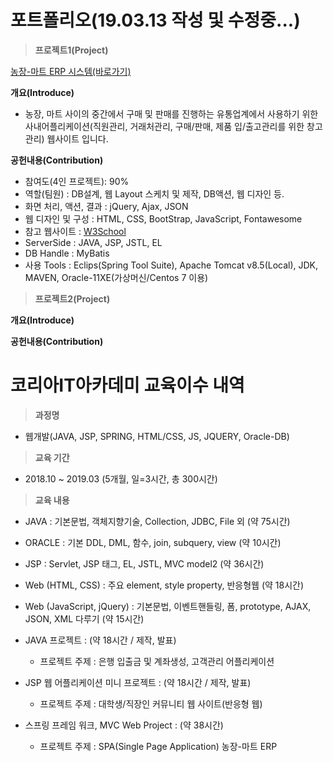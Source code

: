 # 포트폴리오(19.03.13 작성 및 수정중...)

>**프로젝트1(Project)**

[농장-마트 ERP 시스템(바로가기)](https://github.com/teddyray91/serpproject/tree/master/Spring_Project)

**개요(Introduce)**
  * 농장, 마트 사이의 중간에서 구매 및 판매를 진행하는 유통업계에서 사용하기 위한 사내어플리케이션(직원관리, 거래처관리, 구매/판매, 제품 입/출고관리를 위한 창고관리) 웹사이트 입니다.
  
**공헌내용(Contribution)**
  * 참여도(4인 프로젝트): 90%
  * 역할(팀원) : DB설계, 웹 Layout 스케치 및 제작, DB액션, 웹 디자인 등.
  * 화면 처리, 액션, 결과 : jQuery, Ajax, JSON
  * 웹 디자인 및 구성 : HTML, CSS, BootStrap, JavaScript, Fontawesome
   * 참고 웹사이트  : [W3School](www.W3School.com)
  * ServerSide : JAVA, JSP, JSTL, EL
  * DB Handle : MyBatis
  * 사용 Tools : Eclips(Spring Tool Suite), Apache Tomcat v8.5(Local), JDK, MAVEN, Oracle-11XE(가상머신/Centos 7 이용)
  
>**프로젝트2(Project)**

**개요(Introduce)**

**공헌내용(Contribution)**


# 코리아IT아카데미 교육이수 내역

>**과정명**

  - 웹개발(JAVA, JSP, SPRING, HTML/CSS, JS, JQUERY, Oracle-DB)

>**교육 기간**

  - 2018.10 ~ 2019.03 (5개월, 일=3시간, 총 300시간)

>**교육 내용**

  - JAVA : 기본문법, 객체지향기술, Collection, JDBC, File 외 (약 75시간)

  - ORACLE : 기본 DDL, DML,  함수, join, subquery, view (약 10시간)

  - JSP : Servlet, JSP 태그,  EL, JSTL,  MVC model2 (약 36시간)

  - Web (HTML, CSS) : 주요 element, style property, 반응형웹 (약 18시간)

  - Web (JavaScript, jQuery) : 기본문법, 이벤트핸들링, 폼, prototype, AJAX, JSON, XML 다루기 (약 15시간)
  
  - JAVA 프로젝트 : (약 18시간 / 제작, 발표)
    * 프로젝트 주제 : 은행 입출금 및 계좌생성, 고객관리 어플리케이션
  - JSP 웹 어플리케이션 미니 프로젝트 : (약 18시간 / 제작, 발표)
    * 프로젝트 주제 : 대학생/직장인 커뮤니티 웹 사이트(반응형 웹)
  - 스프링 프레임 워크, MVC Web Project : (약 38시간)
    * 프로젝트 주제 : SPA(Single Page Application) 농장-마트 ERP
